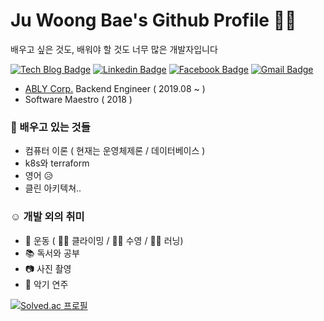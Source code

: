 # Ju Woong Bae's Github Profile 🙋‍♂️

배우고 싶은 것도, 배워야 할 것도 너무 많은 개발자입니다

[![Tech Blog Badge](http://img.shields.io/badge/-Tech%20blog-black?style=flat-square&logo=github&link=https://velog.io/@jbae)](https://velog.io/@jbae)
[![Linkedin Badge](https://img.shields.io/badge/-LinkedIn-blue?style=flat-square&logo=Linkedin&logoColor=white&link=https://www.linkedin.com/in/juungbae/)](https://www.linkedin.com/in/juungbae/) [![Facebook Badge](https://img.shields.io/badge/facebook-1877f2?style=flat-square&logo=facebook&logoColor=white&link=https://www.facebook.com/juungbae)](https://www.facebook.com/juungbae) [![Gmail Badge](https://img.shields.io/badge/Gmail-d14836?style=flat-square&logo=Gmail&logoColor=white&link=mailto:juungbae@gmail.com)](mailto:juungbae@gmail.com)

* [ABLY Corp.](https://recruit.ablycorp.co.kr/) Backend Engineer ( 2019.08 ~ )
* Software Maestro ( 2018 )


### 🤔 배우고 있는 것들
* 컴퓨터 이론 ( 현재는 운영체제론 / 데이터베이스 )
* k8s와 terraform
* 영어 😥
* 클린 아키텍쳐..

### ☺️ 개발 외의 취미
* 💪 운동 ( 🧗‍♂️ 클라이밍 / 🏊‍♂️ 수영 / 🏃‍♂️ 러닝)
* 📚 독서와 공부
* 📷 사진 촬영
* 🎸 악기 연주


[![Solved.ac
프로필](http://mazassumnida.wtf/api/v2/generate_badge?boj=tamiflus)](https://solved.ac/tamiflus)
